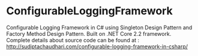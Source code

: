 # ConfigurableLoggingFramework

Configurable Logging Framework in C# using Singleton Design Pattern and Factory Method Design Pattern. Built on .NET Core 2.2 framework.
Complete details about source code can be found at : http://sudiptachaudhari.com/configurable-logging-framework-in-csharp/
